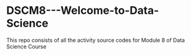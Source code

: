 # DSCM8---Welcome-to-Data-Science
This repo consists of all the activity source codes for Module 8 of Data Science Course
